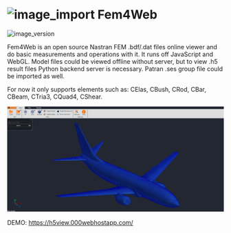 # ![image_import](flask/static/img/Logo.svg 'Intro') Fem4Web
![image_version](https://img.shields.io/badge/build-beta%20%5Bv.%200.0.1%5D-blue.svg 'Version') 

Fem4Web is an open source Nastran FEM .bdf/.dat files online viewer and do basic measurements and operations with it. It runs off JavaScript and WebGL. Model files could be viewed offline without server, but to view .h5 result files Python backend server is necessary.
Patran .ses group file could be imported as well.


For now it only supports elements such as:
  CElas, CBush, CRod, CBar, CBeam, CTria3, CQuad4, CShear.
  
  ![image_import](wiki/image1.png 'Example')

DEMO:
https://h5view.000webhostapp.com/
